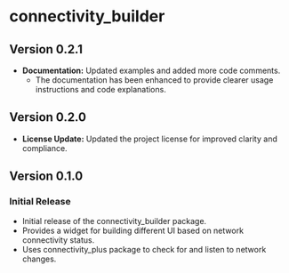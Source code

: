 # connectivity_builder

## Version 0.2.1
* **Documentation:** Updated examples and added more code comments.
  - The documentation has been enhanced to provide clearer usage instructions and code explanations.

## Version 0.2.0
* **License Update:** Updated the project license for improved clarity and compliance.

## Version 0.1.0

### Initial Release

* Initial release of the connectivity_builder package.
* Provides a widget for building different UI based on network connectivity status.
* Uses connectivity_plus package to check for and listen to network changes.


<!-- ## Version 0.0.2

### Bug Fixes

* Fixed a bug where the widget was not updating correctly when the network connectivity changed.

### Enhancements

* Added support for more granular network connectivity states.
* Improved documentation and examples.

## Version 0.1.0

### New Features

* Added support for custom offline and online widgets.
* Added a builder function for building widgets based on specific network connectivity states.

### Enhancements

* Improved performance of the package.
* Updated dependencies to the latest versions.

## Version 1.0.0

### Breaking Changes

* Renamed the package to flutter_connectivity_builder.
* Updated the minimum Flutter SDK version to 3.0.0.

### New Features

* Added support for localization.
* Added a configurable timeout for network connectivity checks.

### Enhancements

* Improved the overall robustness and stability of the package.
* Updated documentation and examples to reflect the new features and changes. -->